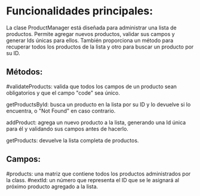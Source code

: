 # Funcionalidades principales:
La clase ProductManager está diseñada para administrar una lista de productos. Permite agregar nuevos productos, validar sus campos y generar Ids únicas para ellos. También proporciona un método para recuperar todos los productos de la lista y otro para buscar un producto por su ID.

## Métodos:
#validateProducts: valida que todos los campos de un producto sean obligatorios y que el campo "code" sea único.

getProductsById: busca un producto en la lista por su ID y lo devuelve si lo encuentra, o "Not Found" en caso contrario.

addProduct: agrega un nuevo producto a la lista, generando una Id única para él y validando sus campos antes de hacerlo.

getProducts: devuelve la lista completa de productos.

## Campos:
#products: una matriz que contiene todos los productos administrados por la class.
#nextId: un número que representa el ID que se le asignará al próximo producto agregado a la lista.
